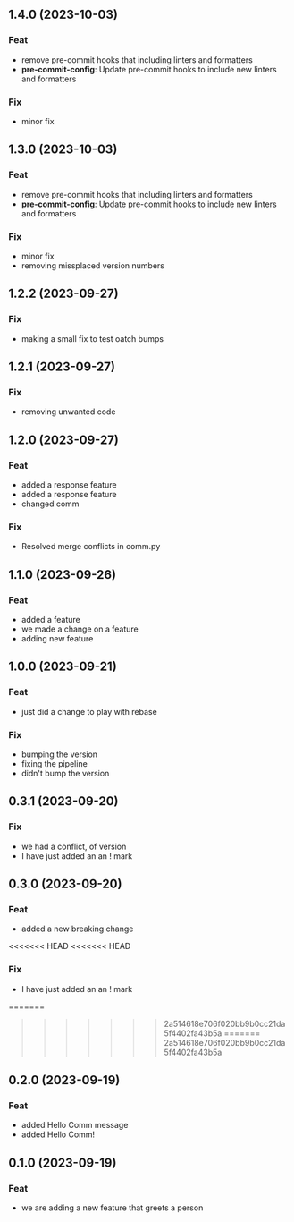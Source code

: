 ## 1.4.0 (2023-10-03)

### Feat

- remove pre-commit hooks that including linters and formatters
- **pre-commit-config**: Update pre-commit hooks to include new linters and formatters

### Fix

- minor fix

## 1.3.0 (2023-10-03)

### Feat

- remove pre-commit hooks that including linters and formatters
- **pre-commit-config**: Update pre-commit hooks to include new linters and formatters

### Fix

- minor fix
- removing missplaced version numbers

## 1.2.2 (2023-09-27)

### Fix

- making a small fix to test oatch bumps

## 1.2.1 (2023-09-27)

### Fix

- removing unwanted code

## 1.2.0 (2023-09-27)

### Feat

- added a response feature
- added a response feature
- changed comm

### Fix

- Resolved merge conflicts in comm.py

## 1.1.0 (2023-09-26)

### Feat

- added a feature
- we made a change on a feature
- adding  new feature

## 1.0.0 (2023-09-21)

### Feat

- just did a change to play with rebase

### Fix

- bumping the version
- fixing the pipeline
- didn't bump the version

## 0.3.1 (2023-09-20)

### Fix

- we had a conflict, of version
- I have just added an an ! mark

## 0.3.0 (2023-09-20)

### Feat

- added a new breaking change

<<<<<<< HEAD
<<<<<<< HEAD
### Fix

- I have just added an an ! mark

=======
>>>>>>> 2a514618e706f020bb9b0cc21da5f4402fa43b5a
=======
>>>>>>> 2a514618e706f020bb9b0cc21da5f4402fa43b5a
## 0.2.0 (2023-09-19)

### Feat

- added Hello Comm message
- added Hello Comm!

## 0.1.0 (2023-09-19)

### Feat

- we are adding a new feature that greets a  person

